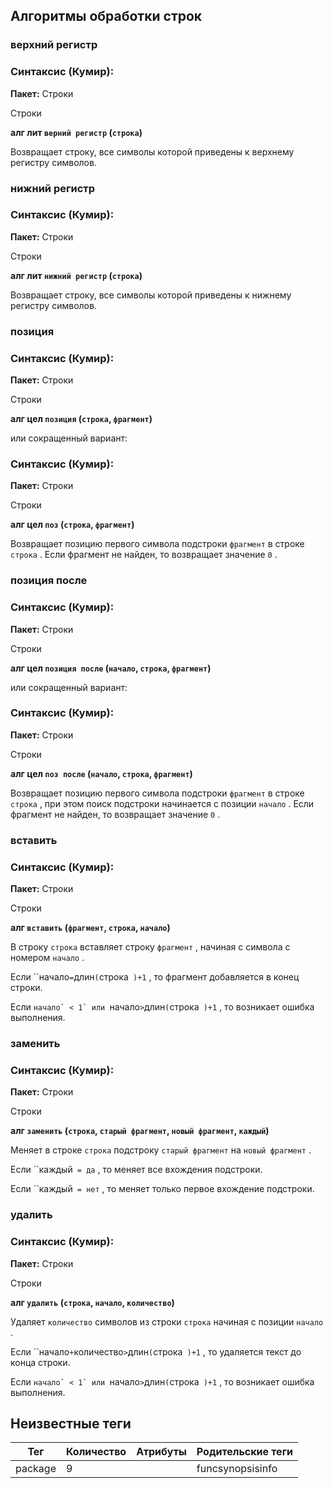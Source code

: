 ## Алгоритмы обработки строк

### верхний регистр

### Синтаксис (Кумир):

**Пакет:** Строки

Строки

**алг лит `верний регистр` (`строка`)**

Возвращает строку, все символы которой приведены к верхнему регистру символов.

### нижний регистр

### Синтаксис (Кумир):

**Пакет:** Строки

Строки

**алг лит `нижний регистр` (`строка`)**

Возвращает строку, все символы которой приведены к нижнему регистру символов.

### позиция

### Синтаксис (Кумир):

**Пакет:** Строки

Строки

**алг цел `позиция` (`строка`, `фрагмент`)**

или сокращенный вариант:

### Синтаксис (Кумир):

**Пакет:** Строки

Строки

**алг цел `поз` (`строка`, `фрагмент`)**

Возвращает позицию первого символа подстроки `фрагмент` в строке `строка` . Если фрагмент не найден, то возвращает значение `0` .

### позиция после

### Синтаксис (Кумир):

**Пакет:** Строки

Строки

**алг цел `позиция после` (`начало`, `строка`, `фрагмент`)**

или сокращенный вариант:

### Синтаксис (Кумир):

**Пакет:** Строки

Строки

**алг цел `поз после` (`начало`, `строка`, `фрагмент`)**

Возвращает позицию первого символа подстроки `фрагмент` в строке `строка` , при этом поиск подстроки начинается с позиции `начало` . Если фрагмент не найден, то возвращает значение `0` .

### вставить

### Синтаксис (Кумир):

**Пакет:** Строки

Строки

**алг `вставить` (`фрагмент`, `строка`, `начало`)**

В строку `строка` вставляет строку `фрагмент` ,
            начиная с символа с номером `начало` .

Если ``начало` = `длин` ( `строка` )+1` ,
            то фрагмент добавляется в конец строки.

Если ``начало` < 1` или ``начало` > `длин` ( `строка` )+1` ,
            то возникает ошибка выполнения.

### заменить

### Синтаксис (Кумир):

**Пакет:** Строки

Строки

**алг `заменить` (`строка`, `старый фрагмент`, `новый фрагмент`, `каждый`)**

Меняет в строке `строка` подстроку `старый фрагмент` на `новый фрагмент` .

Если ``каждый` = да` , то меняет все вхождения подстроки.

Если ``каждый` = нет` ,
            то меняет только первое вхождение подстроки.

### удалить

### Синтаксис (Кумир):

**Пакет:** Строки

Строки

**алг `удалить` (`строка`, `начало`, `количество`)**

Удаляет `количество` символов из строки `строка` начиная с позиции `начало` .

Если ``начало` + `количество` > `длин` ( `строка` )+1` ,
            то удаляется текст до конца строки.

Если ``начало` < 1` или ``начало` > `длин` ( `строка` )+1` ,
            то возникает ошибка выполнения.


## Неизвестные теги

| Тег | Количество | Атрибуты | Родительские теги |
|-----|------------|----------|-------------------|
| package | 9 |  | funcsynopsisinfo |